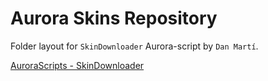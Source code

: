 # Aurora Skins Repository

Folder layout for `SkinDownloader` Aurora-script by `Dan Martí`.

[AuroraScripts - SkinDownloader](https://github.com/XboxUnity/AuroraScripts/tree/master/UtilityScripts/SkinDownloader)
